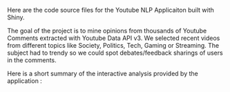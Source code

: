 Here are the code source files for the  Youtube NLP Applicaiton built with Shiny. 

The goal of the project is to mine opinions from thousands of Youtube Comments extracted with Youtube Data API v3.
We selected recent videos from different topics like Society, Politics, Tech, Gaming or Streaming. The subject had to trendy so we could spot debates/feedback sharings of users in the comments.


Here is a short summary of the interactive analysis provided by the application : 


